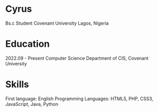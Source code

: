 # Cyrus
Bs.c Student
Covenant University
Lagos, Nigeria

# Education
2022.09 - Present Computer Science Department of CIS, Covenant University

# Skills
First language: English
Programming Languages: HTML5, PHP, CSS3, JavaScript, Java, Python

